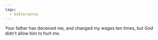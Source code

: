 ```yaml
---
tags:
  - bible/verse
---
```

Your father has deceived me, and changed my wages ten times, but God didn’t allow him to hurt me.